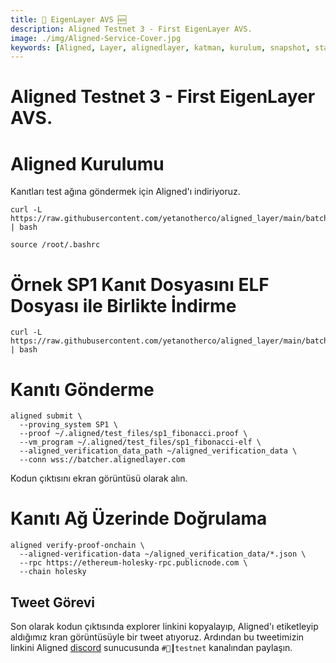 ```yaml
---
title: 💾 EigenLayer AVS 🆕
description: Aligned Testnet 3 - First EigenLayer AVS.
image: ./img/Aligned-Service-Cover.jpg
keywords: [Aligned, Layer, alignedlayer, katman, kurulum, snapshot, statesync, güncelleme]
---
```


# Aligned Testnet 3 - First EigenLayer AVS.

# Aligned Kurulumu
Kanıtları test ağına göndermek için Aligned'ı indiriyoruz.
```
curl -L https://raw.githubusercontent.com/yetanotherco/aligned_layer/main/batcher/aligned/install_aligned.sh | bash
```

```
source /root/.bashrc
```

# Örnek SP1 Kanıt Dosyasını ELF Dosyası ile Birlikte İndirme

```
curl -L https://raw.githubusercontent.com/yetanotherco/aligned_layer/main/batcher/aligned/get_proof_test_files.sh | bash
```

# Kanıtı Gönderme

```
aligned submit \
  --proving_system SP1 \
  --proof ~/.aligned/test_files/sp1_fibonacci.proof \
  --vm_program ~/.aligned/test_files/sp1_fibonacci-elf \
  --aligned_verification_data_path ~/aligned_verification_data \
  --conn wss://batcher.alignedlayer.com
```

Kodun çıktısını ekran görüntüsü olarak alın. 

#  Kanıtı Ağ Üzerinde Doğrulama

```
aligned verify-proof-onchain \
  --aligned-verification-data ~/aligned_verification_data/*.json \
  --rpc https://ethereum-holesky-rpc.publicnode.com \
  --chain holesky
```

## Tweet Görevi
Son olarak kodun çıktısında explorer linkini kopyalayıp, Aligned'ı etiketleyip aldığımız kran görüntüsüyle bir tweet atıyoruz. Ardından bu tweetimizin linkini Aligned [discord](https://discord.gg/Kvvqf3kVBm) sunucusunda `#🧪┃testnet` kanalından paylaşın.


